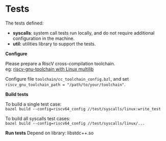 # Tests

The tests defined:

-   **syscalls**: system call tests run locally, and do not require
    additional configuration in the machine.
-   **util:** utilities library to support the tests.

**Configure**

Please prepare a RiscV cross-compilation toolchain.<br>
eg: [riscv-gnu-toolchain with Linux multilib](https://github.com/riscv/riscv-gnu-toolchain#installation-linux-multilib)

Configure file `toolchain/cc_toolchain_config.bzl`, and set `riscv_gnu_toolchain_path = "/path/to/your/toolchain"`.

**Build tests**

To build a single test case:<br>
`bazel build --config=riscv64_config //test/syscalls/linux:write_test`

To build all syscalls test cases:<br>
`bazel build --config=riscv64_config //test/syscalls/linux/...`

**Run tests**
Depend on library: libstdc++.so

